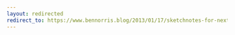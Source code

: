 ```yaml
---
layout: redirected
redirect_to: https://www.bennorris.blog/2013/01/17/sketchnotes-for-next.html
---
```


